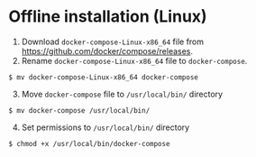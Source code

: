 # Offline installation (Linux)
1. Download `docker-compose-Linux-x86_64` file from https://github.com/docker/compose/releases.
2. Rename `docker-compose-Linux-x86_64` file to `docker-compose`.
```shell
$ mv docker-compose-Linux-x86_64 docker-compose
```
3. Move `docker-compose` file to `/usr/local/bin/` directory
```shell
$ mv docker-compose /usr/local/bin/
```
4. Set permissions to `/usr/local/bin/` directory
```
$ chmod +x /usr/local/bin/docker-compose
```
